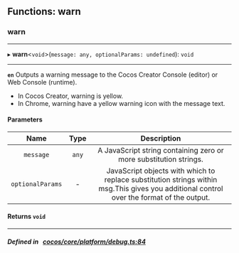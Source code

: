## Functions: warn

### warn


___
▸ **warn**<`void`\>(`message: any, optionalParams: undefined`): `void`
___


**`en`** 
Outputs a warning message to the Cocos Creator Console (editor) or Web Console (runtime).
- In Cocos Creator, warning is yellow.
- In Chrome, warning have a yellow warning icon with the message text.



#### Parameters

| Name | Type | Description |
| :------: | :------: | :------: |
| `message` | `any` | A JavaScript string containing zero or more substitution strings.  |
| `optionalParams` | - | JavaScript objects with which to replace substitution strings within msg.This gives you additional control over the format of the output.  |

#### Returns `void` 
___


##### Defined in &nbsp;   [cocos/core/platform/debug.ts:84](https://github.com/cocos-creator/engine/blob/c7bf6b8a9/cocos/core/platform/debug.ts#L84)&nbsp;
